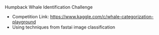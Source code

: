 Humpback Whale Identification Challenge

- Competition Link: https://www.kaggle.com/c/whale-categorization-playground
- Using techniques from fastai image classification
